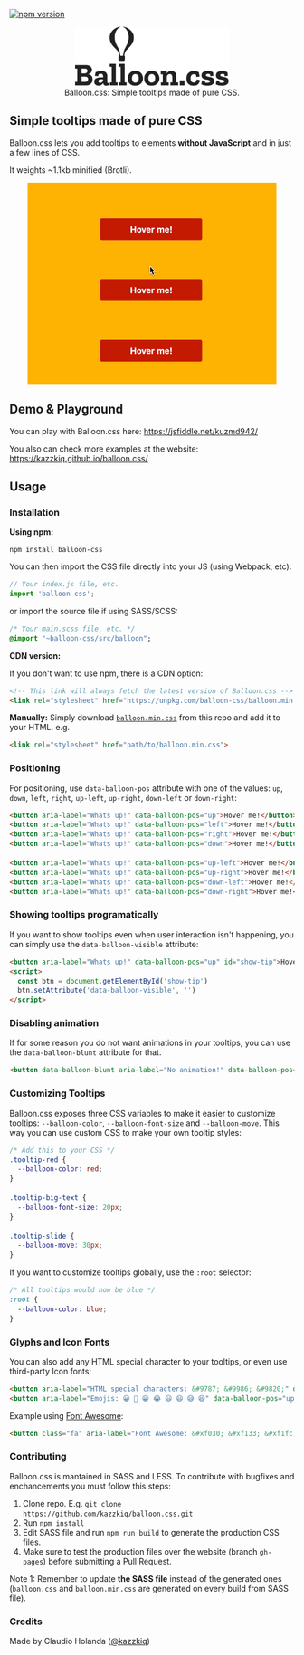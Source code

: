 [![npm version](https://badge.fury.io/js/balloon-css.svg)](https://www.npmjs.com/package/balloon-css)

<p align="center">
  <img src="logo.svg" width="272">
  <br>
  Balloon.css: Simple tooltips made of pure CSS.
</p>

## Simple tooltips made of pure CSS
Balloon.css lets you add tooltips to elements **without JavaScript** and in just a few lines of CSS.

It weights ~1.1kb minified (Brotli).

<p align="center">
  <img src="sample.gif" width="440" />
</p>

## Demo & Playground

You can play with Balloon.css here: https://jsfiddle.net/kuzmd942/

You also can check more examples at the website: https://kazzkiq.github.io/balloon.css/

## Usage

### Installation

**Using npm:**
```
npm install balloon-css
```

You can then import the CSS file directly into your JS (using Webpack, etc):

```js
// Your index.js file, etc.
import 'balloon-css';
```

or import the source file if using SASS/SCSS:

```sass
/* Your main.scss file, etc. */
@import "~balloon-css/src/balloon";
```

**CDN version:**

If you don't want to use npm, there is a CDN option:

```html
<!-- This link will always fetch the latest version of Balloon.css -->
<link rel="stylesheet" href="https://unpkg.com/balloon-css/balloon.min.css">
```

**Manually:**
Simply download [`balloon.min.css`](https://raw.githubusercontent.com/kazzkiq/balloon.css/master/balloon.min.css) from this repo and add it to your HTML. e.g.

```html
<link rel="stylesheet" href="path/to/balloon.min.css">
```

### Positioning
For positioning, use `data-balloon-pos` attribute with one of the values: `up`, `down`, `left`, `right`, `up-left`, `up-right`, `down-left` or `down-right`:

```html
<button aria-label="Whats up!" data-balloon-pos="up">Hover me!</button>
<button aria-label="Whats up!" data-balloon-pos="left">Hover me!</button>
<button aria-label="Whats up!" data-balloon-pos="right">Hover me!</button>
<button aria-label="Whats up!" data-balloon-pos="down">Hover me!</button>

<button aria-label="Whats up!" data-balloon-pos="up-left">Hover me!</button>
<button aria-label="Whats up!" data-balloon-pos="up-right">Hover me!</button>
<button aria-label="Whats up!" data-balloon-pos="down-left">Hover me!</button>
<button aria-label="Whats up!" data-balloon-pos="down-right">Hover me!</button>
```

### Showing tooltips programatically
If you want to show tooltips even when user interaction isn't happening, you can simply use the `data-balloon-visible` attribute:

```html
<button aria-label="Whats up!" data-balloon-pos="up" id="show-tip">Hover me!</button>
<script>
  const btn = document.getElementById('show-tip')
  btn.setAttribute('data-balloon-visible', '')
</script>
```

### Disabling animation

If for some reason you do not want animations in your tooltips, you can use the `data-balloon-blunt` attribute for that.

```html
<button data-balloon-blunt aria-label="No animation!" data-balloon-pos="up">No animation!</button>
```

### Customizing Tooltips

Balloon.css exposes three CSS variables to make it easier to customize tooltips: `--balloon-color`, `--balloon-font-size` and `--balloon-move`. This way you can use custom CSS to make your own tooltip styles:

```css
/* Add this to your CSS */
.tooltip-red {
  --balloon-color: red;
}

.tooltip-big-text {
  --balloon-font-size: 20px;
}

.tooltip-slide {
  --balloon-move: 30px;
}
```

If you want to customize tooltips globally, use the `:root` selector:

```css
/* All tooltips would now be blue */
:root {
  --balloon-color: blue;
}
```

### Glyphs and Icon Fonts
You can also add any HTML special character to your tooltips, or even use third-party Icon fonts:

```html
<button aria-label="HTML special characters: &#9787; &#9986; &#9820;" data-balloon-pos="up">Hover me!</button>
<button aria-label="Emojis: 😀 😬 😁 😂 😃 😄 😅 😆" data-balloon-pos="up">Hover me!</button>
```

Example using [Font Awesome](https://fortawesome.github.io/Font-Awesome/):

```html
<button class="fa" aria-label="Font Awesome: &#xf030; &#xf133; &#xf1fc; &#xf03e; &#xf1f8;" data-balloon-pos="up">Hover me!</button>
```

### Contributing
Balloon.css is mantained in SASS and LESS. To contribute with bugfixes and enchancements you must follow this steps:

1. Clone repo. E.g. `git clone https://github.com/kazzkiq/balloon.css.git`
2. Run `npm install`
3. Edit SASS file and run `npm run build` to generate the production CSS files.
4. Make sure to test the production files over the website (branch `gh-pages`) before submitting a Pull Request.

Note 1: Remember to update **the SASS file** instead of the generated ones (`balloon.css` and `balloon.min.css` are generated on every build from SASS file).

### Credits

Made by Claudio Holanda ([@kazzkiq](https://twitter.com/kazzkiq))
